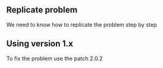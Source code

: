 ## Replicate problem 
We need to know how to replicate the problem step by step
## Using version 1.x
To fix the problem use the patch 2.0.2
